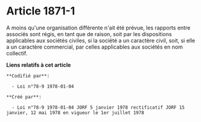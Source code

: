 # Article 1871-1

A moins qu'une organisation différente n'ait été prévue, les rapports entre associés sont régis, en tant que de raison, soit
par les dispositions applicables aux sociétés civiles, si la société a un caractère civil, soit, si elle a un caractère
commercial, par celles applicables aux sociétés en nom collectif.

**Liens relatifs à cet article**

	**Codifié par**:

	  - Loi n°78-9 1978-01-04

	**Créé par**:

	  - Loi n°78-9 1978-01-04 JORF 5 janvier 1978 rectificatif JORF 15 janvier, 12 mai 1978 en vigueur le 1er juillet 1978
